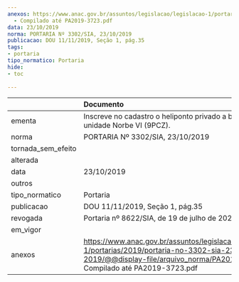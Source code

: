 ```yaml
---
anexos: https://www.anac.gov.br/assuntos/legislacao/legislacao-1/portarias/2019/portaria-no-3302-sia-23-10-2019/@@display-file/arquivo_norma/PA2019-3302
  - Compilado até PA2019-3723.pdf
data: 23/10/2019
norma: PORTARIA Nº 3302/SIA, 23/10/2019
publicacao: DOU 11/11/2019, Seção 1, pág.35
tags:
- portaria
tipo_normatico: Portaria
hide: 
- toc 
 
---
```


|                    | Documento                                                                                                                                                                        |
|:-------------------|:---------------------------------------------------------------------------------------------------------------------------------------------------------------------------------|
| ementa             | Inscreve no cadastro o heliponto privado a bordo da unidade Norbe VI (9PCZ).                                                                                                     |
| norma              | PORTARIA Nº 3302/SIA, 23/10/2019                                                                                                                                                 |
| tornada_sem_efeito |                                                                                                                                                                                  |
| alterada           |                                                                                                                                                                                  |
| data               | 23/10/2019                                                                                                                                                                       |
| outros             |                                                                                                                                                                                  |
| tipo_normatico     | Portaria                                                                                                                                                                         |
| publicacao         | DOU 11/11/2019, Seção 1, pág.35                                                                                                                                                  |
| revogada           | Portaria nº 8622/SIA, de 19 de julho de 2022.                                                                                                                                    |
| em_vigor           |                                                                                                                                                                                  |
| anexos             | https://www.anac.gov.br/assuntos/legislacao/legislacao-1/portarias/2019/portaria-no-3302-sia-23-10-2019/@@display-file/arquivo_norma/PA2019-3302 - Compilado até PA2019-3723.pdf |